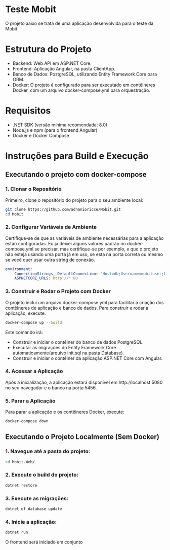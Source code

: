 # Teste Mobit
O projeto aaixo se trata de uma aplicação desenvolvida para o teste da Mobit

# Estrutura do Projeto

- Backend: Web API em ASP.NET Core.
- Frontend: Aplicação Angular, na pasta ClientApp.
- Banco de Dados: PostgreSQL, utilizando Entity Framework Core para ORM.
- Docker: O projeto é configurado para ser executado em contêineres Docker, com um arquivo docker-compose.yml para orquestração.

# Requisitos

- .NET SDK (versão mínima recomendada: 8.0)
- Node.js e npm (para o frontend Angular)
- Docker e Docker Compose

# Instruções para Build e Execução
## Executando o projeto com docker-compose

### 1. Clonar o Repositório

Primeiro, clone o repositório do projeto para o seu ambiente local:

```bash
git clone https://github.com/adnanioricce/Mobit.git
cd Mobit
```

### 2. Configurar Variáveis de Ambiente

Certifique-se de que as variáveis de ambiente necessárias para a aplicação estão configuradas. Eu já deixei alguns valores padrão no docker-compose.yml se precisar, mas certifique-se por exemplo, e que o projeto não esteja usando uma porta já em uso, se esta na porta correta ou mesmo se você quer usar outra string de conexão.

```yml
environment:
    ConnectionStrings__DefaultConnection: "Host=db;Username=mobituser;Password=mobitpass;Database=mobitdb"
    ASPNETCORE_URLS: http://*:80
```

### 3. Construir e Rodar o Projeto com Docker

O projeto inclui um arquivo docker-compose.yml para facilitar a criação dos contêineres de aplicação e banco de dados. Para construir e rodar a aplicação, execute:

```bash
docker-compose up --build
```

Este comando irá:

- Construir e iniciar o contêiner do banco de dados PostgreSQL.
- Executar as migrações do Entity Framework Core automaticamente(arquivo init.sql na pasta Database).
- Construir e iniciar o contêiner da aplicação ASP.NET Core com Angular.

### 4. Acessar a Aplicação

Após a inicialização, a aplicação estará disponível em http://localhost:5080 no seu navegador e o banco na porta 5456.

### 5. Parar a Aplicação

Para parar a aplicação e os contêineres Docker, execute:

```bash
docker-compose down
```
## Executando o Projeto Localmente (Sem Docker)

### 1. Navegue até a pasta do projeto:

```bash
cd Mobit.Web/
```
### 2. Execute o build do projeto:

```bash
dotnet restore
```

### 3. Execute as migrações:

```bash
dotnet ef database update
```

### 4. Inicie a aplicação:

```bash
dotnet run
```

O frontend será iniciado em conjunto